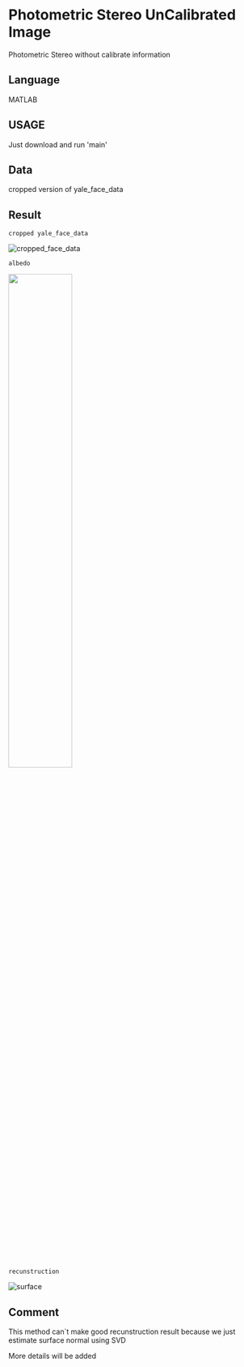 # Photometric Stereo UnCalibrated Image

Photometric Stereo without calibrate information

## Language

MATLAB

## USAGE

Just download and run 'main'

## Data

cropped version of yale_face_data

## Result

```
cropped yale_face_data
```
![cropped_face_data](https://user-images.githubusercontent.com/24879626/57118725-39987b00-6da0-11e9-89b9-7d9d8d7e8dfb.jpg)

```
albedo
```
<img src="https://user-images.githubusercontent.com/24879626/57119029-2090c980-6da2-11e9-9a32-ff295e2e2a85.png" height="50%" width="50%">

```
recunstruction
```
![surface](https://user-images.githubusercontent.com/24879626/57119012-00f9a100-6da2-11e9-9bc5-7f9fd65ecfe4.png)

## Comment

This method can`t make good recunstruction result because we just estimate surface normal using SVD

More details will be added

